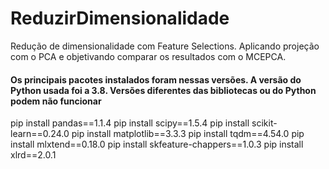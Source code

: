 # ReduzirDimensionalidade
Redução de dimensionalidade com Feature Selections. Aplicando projeção com o PCA e objetivando comparar os resultados com o MCEPCA.

#### Os principais pacotes instalados foram nessas versões. A versão do Python usada foi a 3.8. Versões diferentes das bibliotecas ou do Python podem não funcionar
pip install pandas==1.1.4
pip install scipy==1.5.4
pip install scikit-learn==0.24.0
pip install matplotlib==3.3.3
pip install tqdm==4.54.0
pip install mlxtend==0.18.0
pip install skfeature-chappers==1.0.3
pip install xlrd==2.0.1